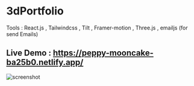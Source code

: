 # 3dPortfolio
Tools : React.js , Tailwindcss , Tilt , Framer-motion , Three.js , emailjs (for send Emails)

## Live Demo : https://peppy-mooncake-ba25b0.netlify.app/
![screenshot](https://user-images.githubusercontent.com/86645460/233622444-d721da23-ab55-41ec-aae0-2c0ec6a0330b.png)
